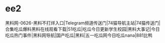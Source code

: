 # ee2
黑料网-0626-黑料不打烊入口|Telegram频道传送门|74猫导航主站|74猫传送门|合集吃瓜爆料黑料在线观看下载|51吃瓜|吃瓜今日更新学生校园|黑料大事记|今日吃瓜热门事件|黑料网导航|国产吃瓜|黑料|五一吃瓜网今日吃瓜nana|881比鸭
